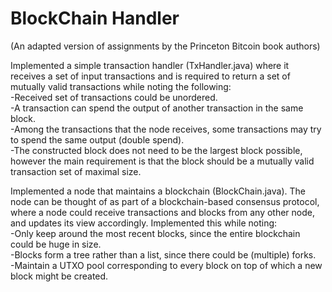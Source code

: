 # BlockChain Handler
(An adapted version of assignments by the Princeton Bitcoin book authors)

Implemented a simple transaction handler (TxHandler.java) where it receives a set of input transactions and is required to return a set of mutually valid transactions while noting the following:  
-Received set of transactions could be unordered.  
-A transaction can spend the output of another transaction in the same block.  
-Among the transactions that the node receives, some transactions may try to spend the same output (double spend).  
-The constructed block does not need to be the largest block possible, however the main requirement is that the block should be a mutually valid transaction set of maximal size.
 
Implemented a node that maintains a blockchain (BlockChain.java). The node can be thought of as part of a blockchain-based consensus protocol, where a node could receive transactions and blocks from any other node, and updates its view accordingly. Implemented this while noting:   
-Only keep around the most recent blocks, since the entire blockchain could be huge in size.  
-Blocks form a tree rather than a list, since there could be (multiple) forks.  
-Maintain a UTXO pool corresponding to every block on top of which a new block might be created.
